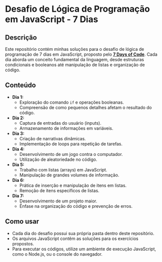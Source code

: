 # Desafio de Lógica de Programação em JavaScript - 7 Dias  

## Descrição  

Este repositório contém minhas soluções para o desafio de lógica de programação de 7 dias em JavaScript, proposto pelo **[7 Days of Code](https://7daysofcode.io/matricula/logica-programacao)**. Cada dia aborda um conceito fundamental da linguagem, desde estruturas condicionais e booleanos até manipulação de listas e organização de código.  

## Conteúdo  

- **Dia 1:**  
  - Exploração do comando `if` e operações booleanas.  
  - Compreensão de como pequenos detalhes afetam o resultado do código.  
- **Dia 2:**  
  - Captura de entradas do usuário (inputs).  
  - Armazenamento de informações em variáveis.  
- **Dia 3:**  
  - Criação de narrativas dinâmicas.  
  - Implementação de loops para repetição de tarefas.  
- **Dia 4:**  
  - Desenvolvimento de um jogo contra o computador.  
  - Utilização de aleatoriedade no código.  
- **Dia 5:**  
  - Trabalho com listas (arrays) em JavaScript.  
  - Manipulação de grandes volumes de informação.  
- **Dia 6:**  
  - Prática de inserção e manipulação de itens em listas.  
  - Remoção de itens específicos de listas.  
- **Dia 7:**  
  - Desenvolvimento de um projeto maior.  
  - Ênfase na organização do código e prevenção de erros.  

## Como usar  

- Cada dia do desafio possui sua própria pasta dentro deste repositório.  
- Os arquivos JavaScript contêm as soluções para os exercícios propostos.  
- Para executar os códigos, utilize um ambiente de execução JavaScript, como o Node.js, ou o console do navegador.  
